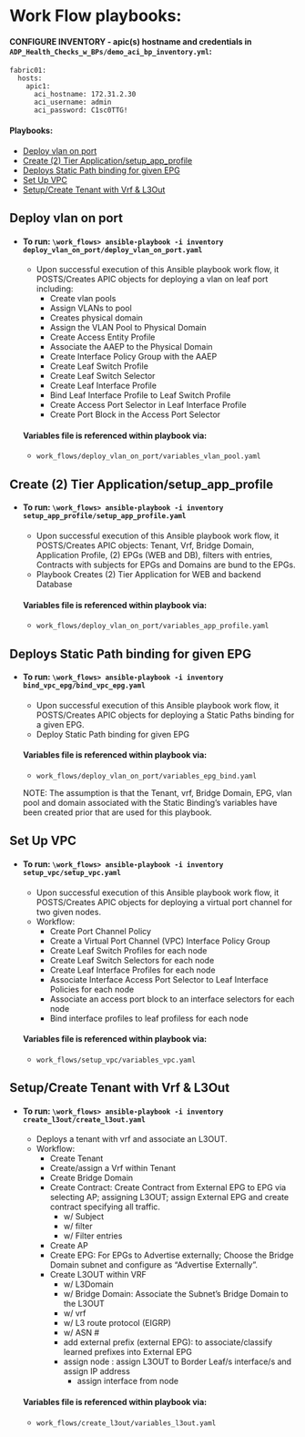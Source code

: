  # Work Flow playbooks:
 
 ####  CONFIGURE INVENTORY - apic(s) hostname and credentials in `ADP_Health_Checks_w_BPs/demo_aci_bp_inventory.yml`:

```
fabric01:
  hosts:
    apic1:
      aci_hostname: 172.31.2.30
      aci_username: admin
      aci_password: C1sc0TTG!
```

#### Playbooks:
- [Deploy vlan on port](https://wwwin-github.cisco.com/ADP-Automation-Team/ACI_Ansible/tree/main/work_flows#deploy-vlan-on-port)
- [Create (2) Tier Application/setup_app_profile](https://wwwin-github.cisco.com/ADP-Automation-Team/ACI_Ansible/tree/main/work_flows#create-2-tier-applicationsetup_app_profile)
- [Deploys Static Path binding for given EPG](https://wwwin-github.cisco.com/ADP-Automation-Team/ACI_Ansible/tree/main/work_flows#deploys-static-path-binding-for-given-epg)
- [Set Up VPC](https://wwwin-github.cisco.com/ADP-Automation-Team/ACI_Ansible/tree/main/work_flows#set-up-vpc)
- [Setup/Create Tenant with Vrf & L3Out](https://wwwin-github.cisco.com/ADP-Automation-Team/ACI_Ansible/tree/main/work_flows#setupcreate-tenant-with-vrf--l3out)
 
## Deploy vlan on port
   - #### To run: `\work_flows> ansible-playbook -i inventory deploy_vlan_on_port/deploy_vlan_on_port.yaml`
     - Upon successful execution of this Ansible playbook work flow, it POSTS/Creates APIC objects for deploying a vlan on leaf port including:
       - Create vlan pools 
       - Assign VLANs to pool
       - Creates physical domain
       - Assign the VLAN Pool to Physical Domain
       - Create Access Entity Profile 
       - Associate the AAEP to the Physical Domain
       - Create Interface Policy Group with the AAEP
       - Create Leaf Switch Profile 
       - Create Leaf Switch Selector 
       - Create Leaf Interface Profile
       - Bind Leaf Interface Profile to Leaf Switch Profile
       - Create Access Port Selector  in Leaf Interface Profile
       - Create Port Block in the Access Port Selector

     
      
     
     #### Variables file is referenced within playbook via: 
      - `work_flows/deploy_vlan_on_port/variables_vlan_pool.yaml`
 
 
     
 
## Create (2) Tier Application/setup_app_profile
   - #### To run: `\work_flows> ansible-playbook -i inventory setup_app_profile/setup_app_profile.yaml`
     - Upon successful execution of this Ansible playbook work flow, it POSTS/Creates APIC objects: Tenant, Vrf, Bridge Domain, Application Profile, (2) EPGs (WEB and DB),              filters with entries, Contracts with subjects for EPGs and Domains are bund to the EPGs.
     - Playbook Creates  (2) Tier Application for WEB and backend Database

     
     
     #### Variables file is referenced within playbook via: 
     - `work_flows/deploy_vlan_on_port/variables_app_profile.yaml`
     
     
     
## Deploys Static Path binding for given EPG
  - #### To run: `\work_flows> ansible-playbook -i inventory bind_vpc_epg/bind_vpc_epg.yaml`
     - Upon successful execution of this Ansible playbook work flow, it POSTS/Creates APIC objects for deploying a Static Paths binding for a given EPG.
     - Deploy Static Path binding for given EPG

     
     
     #### Variables file is referenced within playbook via: 
    - `work_flows/deploy_vlan_on_port/variables_epg_bind.yaml`
    
    NOTE: The assumption is that the Tenant, vrf, Bridge Domain, EPG, vlan pool and  domain associated with the Static Binding’s variables have been created prior that are used            for this playbook.
    
## Set Up VPC
  - #### To run: `\work_flows> ansible-playbook -i inventory setup_vpc/setup_vpc.yaml`
     - Upon successful execution of this Ansible playbook work flow, it POSTS/Creates APIC objects for deploying a virtual port channel for two given nodes. 
     - Workflow:
       - Create Port Channel Policy
       - Create a Virtual Port Channel (VPC) Interface Policy Group
       - Create Leaf Switch Profiles for each node
       - Create Leaf Switch Selectors for each node
       - Create Leaf Interface Profiles for each node
       - Associate Interface Access Port Selector to Leaf Interface Policies for each node
       - Associate an access port block to an interface selectors for each node
       - Bind interface profiles to leaf profiless for each node

     
     
     #### Variables file is referenced within playbook via: 
    - `work_flows/setup_vpc/variables_vpc.yaml`
    

## Setup/Create Tenant with Vrf & L3Out 
  - #### To run: `\work_flows> ansible-playbook -i inventory create_l3out/create_l3out.yaml`
     - Deploys a tenant with vrf and associate an L3OUT.  
     - Workflow:
       - Create Tenant 
       - Create/assign a Vrf within Tenant 
       - Create Bridge Domain 
       - Create Contract: Create Contract from External EPG to EPG via selecting AP;   assigning  L3OUT; assign External EPG and create contract specifying all traffic.    
            - w/ Subject 
            - w/ filter 
            - w/ Filter entries 
       - Create AP 
       - Create EPG: For EPGs to Advertise externally; Choose the Bridge Domain subnet and configure as “Advertise Externally”.  
       - Create L3OUT within VRF 
            - w/  L3Domain  
            - w/ Bridge Domain:  Associate the Subnet’s Bridge Domain to the L3OUT 
            - w/ vrf 
            - w/ L3 route protocol (EIGRP) 
            - w/ ASN # 
            - add external prefix (external EPG): to associate/classify learned prefixes into  External EPG 
            - assign node : assign L3OUT to Border Leaf/s interface/s and assign IP address 
                - assign interface from node 

     
     
     #### Variables file is referenced within playbook via: 
    - `work_flows/create_l3out/variables_l3out.yaml`

